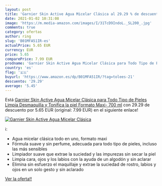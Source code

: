 ```yaml
---
layout: post
title: 'Garnier Skin Active Agua Micelar Clásica al 29.29 % de descuento'
date: 2021-01-02 10:31:08
image: 'https://m.media-amazon.com/images/I/31TcD9IndoL._SL200_.jpg'
comments: true
category: ofertas
author: ring
slug: 'B01MFA51IR-es'
actualPrice: 5.65 EUR
currency: EUR
price: 5.65
comparePrice: 7.99 EUR
prodname: 'Garnier Skin Active Agua Micelar Clásica para Todo Tipo de Pieles  Limpia  Desmaquilla y Tonifica la piel  Formato Maxi- 700 ml'
country: 'es'
flag: '🇪🇸'
buyurl: 'https://www.amazon.es/dp/B01MFA51IR/?tag=tolees-21'
descuento: '29.29'
average: '5.45'
---
```


Está [Garnier Skin Active Agua Micelar Clásica para Todo Tipo de Pieles  Limpia  Desmaquilla y Tonifica la piel  Formato Maxi- 700 ml](https://www.amazon.es/dp/B01MFA51IR/?tag=tolees-21) con 29.29 de descuento por 5.65 EUR (original: 7.99 EUR) en el siguiente enlace!

[![Garnier Skin Active Agua Micelar Clásica](https://m.media-amazon.com/images/I/31TcD9IndoL._SL200_.jpg)](https://www.amazon.es/dp/B01MFA51IR/?tag=tolees-21)

ℹ️:

- Agua micelar clásica todo en uno, formato maxi
- Fórmula suave y sin perfume, adecuada para todo tipo de pieles, incluso las más sensibles
- Limpiador suave que extrae la suciedad y las impurezas sin secar la piel
- Limpia cara, ojos y los labios con la ayuda de un algodón y sin aclarar
- Elimina sin esfuerzo el maquillaje y extrae la suciedad de rostro, labios y ojos en un solo gesto y sin aclarado

[Ver la oferta!!](https://www.amazon.es/dp/B01MFA51IR/?tag=tolees-21)
